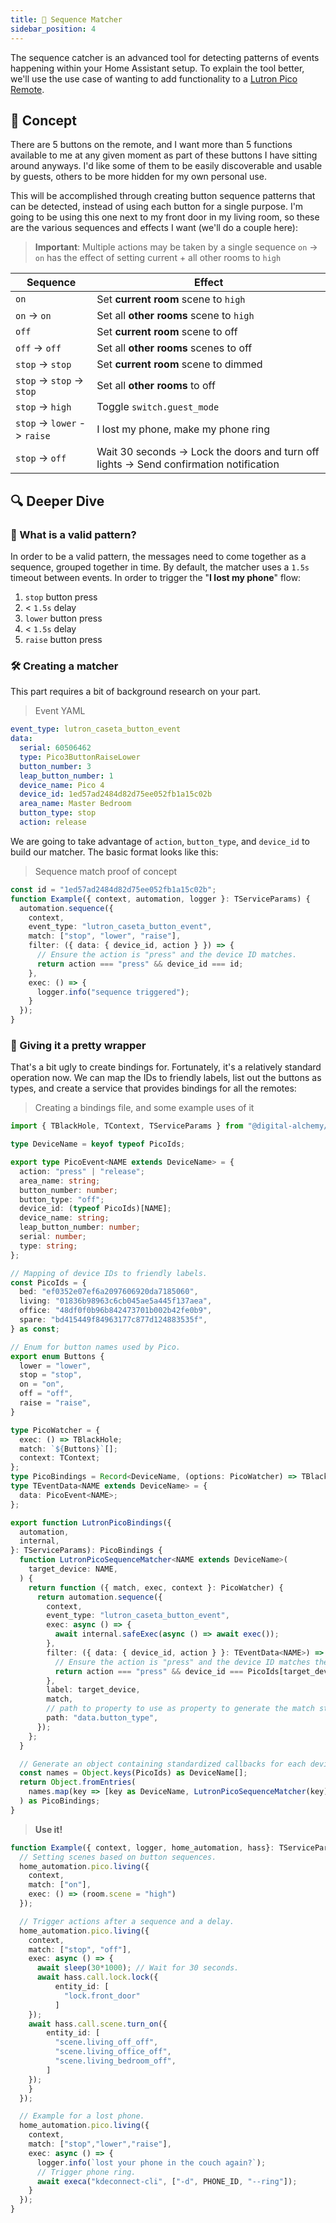 ```yaml
---
title: 🧾 Sequence Matcher
sidebar_position: 4
---
```


The sequence catcher is an advanced tool for detecting patterns of events happening within your Home Assistant setup. To explain the tool better, we'll use the use case of wanting to add functionality to a [Lutron Pico Remote](https://www.amazon.com/Lutron-3-Button-Wireless-Lighting-PJ2-3BRL-WH-L01R/dp/B00KLAXFQ0).

## 🧠 Concept

There are 5 buttons on the remote, and I want more than 5 functions available to me at any given moment as part of these buttons I have sitting around anyways. I'd like some of them to be easily discoverable and usable by guests, others to be more hidden for my own personal use.

This will be accomplished through creating button sequence patterns that can be detected, instead of using each button for a single purpose. I'm going to be using this one next to my front door in my living room, so these are the various sequences and effects I want (we'll do a couple here):

> **Important**: Multiple actions may be taken by a single sequence
> `on` -> `on` has the effect of setting current + all other rooms to `high`

| Sequence                     | Effect                                                                                  |
| ---------------------------- | --------------------------------------------------------------------------------------- |
| `on`                         | Set **current room** scene to `high`                                                    |
| `on` -> `on`                 | Set all **other rooms** scene to `high`                                                 |
| `off`                        | Set **current room** scene to off                                                       |
| `off` -> `off`               | Set all **other rooms** scenes to off                                                   |
| `stop` -> `stop`             | Set **current room** scene to dimmed                                                    |
| `stop` -> `stop` -> `stop`   | Set all **other rooms** to off                                                          |
| `stop` -> `high`             | Toggle `switch.guest_mode`                                                              |
| `stop` -> `lower` -> `raise` | I lost my phone, make my phone ring                                                     |
| `stop` -> `off`              | Wait 30 seconds -> Lock the doors and turn off lights -> Send confirmation notification |

## 🔍 Deeper Dive

### 🤔 What is a valid pattern?

In order to be a valid pattern, the messages need to come together as a sequence, grouped together in time. By default, the matcher uses a `1.5s` timeout between events. In order to trigger the "**I lost my phone**" flow:

1. `stop` button press
2. < `1.5s` delay
3. `lower` button press
4. < `1.5s` delay
5. `raise` button press

### 🛠 Creating a matcher

This part requires a bit of background research on your part.

> Event YAML

```yaml
event_type: lutron_caseta_button_event
data:
  serial: 60506462
  type: Pico3ButtonRaiseLower
  button_number: 3
  leap_button_number: 1
  device_name: Pico 4
  device_id: 1ed57ad2484d82d75ee052fb1a15c02b
  area_name: Master Bedroom
  button_type: stop
  action: release
```

We are going to take advantage of `action`, `button_type`, and `device_id` to build our matcher. The basic format looks like this:

> Sequence match proof of concept

```typescript
const id = "1ed57ad2484d82d75ee052fb1a15c02b";
function Example({ context, automation, logger }: TServiceParams) {
  automation.sequence({
    context,
    event_type: "lutron_caseta_button_event",
    match: ["stop", "lower", "raise"],
    filter: ({ data: { device_id, action } }) => {
      // Ensure the action is "press" and the device ID matches.
      return action === "press" && device_id === id;
    },
    exec: () => {
      logger.info("sequence triggered");
    }
  });
}
```

### 🎁 Giving it a pretty wrapper

That's a bit ugly to create bindings for. Fortunately, it's a relatively standard operation now. We can map the IDs to friendly labels, list out the buttons as types, and create a service that provides bindings for all the remotes:

> Creating a bindings file, and some example uses of it

```typescript
import { TBlackHole, TContext, TServiceParams } from "@digital-alchemy/core";

type DeviceName = keyof typeof PicoIds;

export type PicoEvent<NAME extends DeviceName> = {
  action: "press" | "release";
  area_name: string;
  button_number: number;
  button_type: "off";
  device_id: (typeof PicoIds)[NAME];
  device_name: string;
  leap_button_number: number;
  serial: number;
  type: string;
};

// Mapping of device IDs to friendly labels.
const PicoIds = {
  bed: "ef0352e07ef6a2097606920da7185060",
  living: "01836b98963c6cb045ae5a445f137aea",
  office: "48df0f0b96b842473701b002b42fe0b9",
  spare: "bd415449f84963177c877d124883535f",
} as const;

// Enum for button names used by Pico.
export enum Buttons {
  lower = "lower",
  stop = "stop",
  on = "on",
  off = "off",
  raise = "raise",
}

type PicoWatcher = {
  exec: () => TBlackHole;
  match: `${Buttons}`[];
  context: TContext;
};
type PicoBindings = Record<DeviceName, (options: PicoWatcher) => TBlackHole>;
type TEventData<NAME extends DeviceName> = {
  data: PicoEvent<NAME>;
};

export function LutronPicoBindings({
  automation,
  internal,
}: TServiceParams): PicoBindings {
  function LutronPicoSequenceMatcher<NAME extends DeviceName>(
    target_device: NAME,
  ) {
    return function ({ match, exec, context }: PicoWatcher) {
      return automation.sequence({
        context,
        event_type: "lutron_caseta_button_event",
        exec: async () => {
          await internal.safeExec(async () => await exec());
        },
        filter: ({ data: { device_id, action } }: TEventData<NAME>) => {
          // Ensure the action is "press" and the device ID matches the name
          return action === "press" && device_id === PicoIds[target_device];
        },
        label: target_device,
        match,
        // path to property to use as property to generate the match string from
        path: "data.button_type",
      });
    };
  }

  // Generate an object containing standardized callbacks for each device.
  const names = Object.keys(PicoIds) as DeviceName[];
  return Object.fromEntries(
    names.map(key => [key as DeviceName, LutronPicoSequenceMatcher(key)]),
  ) as PicoBindings;
}
```

> **Use it!**

```typescript
function Example({ context, logger, home_automation, hass}: TServiceParams) {
  // Setting scenes based on button sequences.
  home_automation.pico.living({
    context,
    match: ["on"],
    exec: () => (room.scene = "high")
  });

  // Trigger actions after a sequence and a delay.
  home_automation.pico.living({
    context,
    match: ["stop", "off"],
    exec: async () => {
      await sleep(30*1000); // Wait for 30 seconds.
      await hass.call.lock.lock({
          entity_id: [
            "lock.front_door"
          ]
    });
    await hass.call.scene.turn_on({
        entity_id: [
          "scene.living_off_off",
          "scene.living_office_off",
          "scene.living_bedroom_off",
        ]
    });
    }
  });

  // Example for a lost phone.
  home_automation.pico.living({
    context,
    match: ["stop","lower","raise"],
    exec: async () => {
      logger.info(`lost your phone in the couch again?`);
      // Trigger phone ring.
      await execa("kdeconnect-cli", ["-d", PHONE_ID, "--ring"]);
    }
  });
}
```
